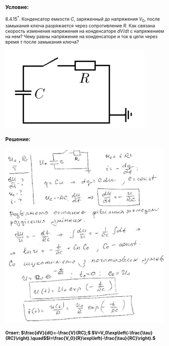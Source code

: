 ###  Условие:

$8.4.15^*.$ Конденсатор емкости $C$, заряженный до напряжения $V_0$, после замыкания ключа разряжается через сопротивление $R$. Как связана скорость изменения напряжения на конденсаторе $dV /dt$ с напряжением на нем? Чему равны напряжение на конденсаторе и ток в цепи через время $\tau$ после замыкания ключа?

![К задаче $8.4.15$|440x248, 35%](../../img/8.4.15/8.4.15.png)

###  Решение:

![|584x640, 67%](../../img/8.4.15/1.jpg)

####  Ответ: $\frac{dV}{dt}=-\frac{V}{RC};$ $V=V_0\exp\left(-\frac{\tau}{RC}\right).\quad$$I=\frac{V_0}{R}\exp\left(-\frac{\tau}{RC}\right).$